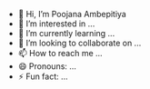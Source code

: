 - 👋 Hi, I’m Poojana Ambepitiya
- 👀 I’m interested in ...
- 🌱 I’m currently learning ...
- 💞️ I’m looking to collaborate on ...
- 📫 How to reach me ...
- 😄 Pronouns: ...
- ⚡ Fun fact: ...

<!---
IT24102429/IT24102429 is a ✨ special ✨ repository because its `README.md` (this file) appears on your GitHub profile.
You can click the Preview link to take a look at your changes.
--->
